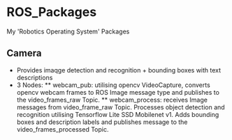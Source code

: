 # ROS_Packages
My 'Robotics Operating System' Packages

## Camera
* Provides imaqge detection and recognition + bounding boxes with text descriptions
* 3 Nodes:
** webcam_pub: utilising opencv VideoCapture, converts opencv webcam frames to ROS Image message type and publishes to the video_frames_raw Topic.
** webcam_process: receives Image messages from video_frame_raw Topic. Processes object detection and recognition utilising Tensorflow Lite SSD Mobilenet v1. Adds bounding boxes and description labels and publishes message to the video_frames_processed Topic.
